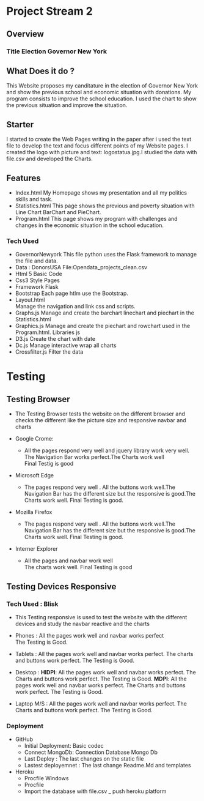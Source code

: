 # Project Stream 2
## Overview
### Title Election Governor New York
## What Does it do ?
This Website proposes my canditature in the election of Governor New York and show the previous school and economic situation
with donations. My program consists to improve the school education.
I used the chart to show the previous situation and improve the situation.
## Starter
 I started to create the Web Pages writing in the paper after i used the text file 
 to develop the text and focus different points of my Website pages. I created the logo with picture
 and text: logostatua.jpg.I studied the data with file.csv and developed the Charts. 
## Features
- Index.html
    My Homepage shows my presentation and all my politics skills and task.
- Statistics.html
    This page shows the previous and poverty situation with Line Chart BarChart and PieChart.
- Program.html
     This page shows my program with  challenges and changes in the economic situation in the school education.
### Tech Used        
 - GovernorNewyork 
     This file python uses the Flask framework to manage  the file and data.
 - Data :
          DonorsUSA
          File:Opendata_projects_clean.csv
 - Html 5
      Basic Code
 - Css3 
      Style Pages
 - Framework
       Flask        
 - Bootstrap 
          Each page htlm use the Bootstrap.  
 - Layout.html     
       Manage the navigation and link css and scripts.
 - Graphs.js 
       Manage and create the barchart linechart and piechart in the Statistics.html
 - Graphics.js 
       Manage and create the piechart and rowchart used in the Program.html.
  Libraries js      
 - D3.js 
    Create the chart with date
 - Dc.js 
      Manage  interactive wrap all charts 
 - Crossfilter.js 
         Filter the data
# Testing
## Testing Browser
 - The Testing Browser tests  the website on the different browser and
    checks the different like the picture size  and responsive navbar and charts
 - Google Crome:
     - All the pages respond very well and jquery library work very well. 
       The Navigation Bar works perfect.The Charts work well  
       Final Testig is good
       
 - Microsoft Edge  
     - The pages respond very well . All the buttons work well.The Navigation Bar
       has the different size but the responsive is good.The Charts work well.
       Final Testing is good.
       
 - Mozilla Firefox
     - The pages respond very well . All the buttons work well.The Navigation Bar
       has the different size but the responsive is good.The Charts work well.
       Final Testing is good.
       
 - Interner Explorer     
      - All  the pages and navbar work well  
        The charts work well. 
        Final Testing is good
        
 ## Testing Devices Responsive
 ### Tech Used : Blisk 
   - This Testing responsive is used to test the website with
      the different devices and study the navbar reactive and the 
      charts
   - Phones : 
               All the pages work well and navbar works perfect                 
               The Testing is Good.
   - Tablets :
               All the pages work well and navbar works perfect.
               The charts and buttons work perfect.
               The Testing is Good.
               
   - Desktop :
               **HIDPI**: All the pages work well and navbar works perfect.
               The Charts and buttons work perfect.
               The Testing is Good.
               **MDPI**: All the pages work well and navbar works perfect.
               The Charts and buttons work perfect.
               The Testing is Good.
               
   - Laptop M/S  :  All the pages work well and navbar works perfect.
               The Charts and buttons work perfect.
               The Testing is Good.           
              
### Deployment
  - GitHub
      - Initial Deployment: Basic codec 
      - Connect MongoDb:   Connection Database Mongo Db
      - Last Deploy : The last changes on the static file
      - Lastest deployemnet : The last change Readme.Md and templates 
  - Heroku
       - Procfile Windows
       - Procfile
       - Import the database with file.csv
       _ push heroku platform
       